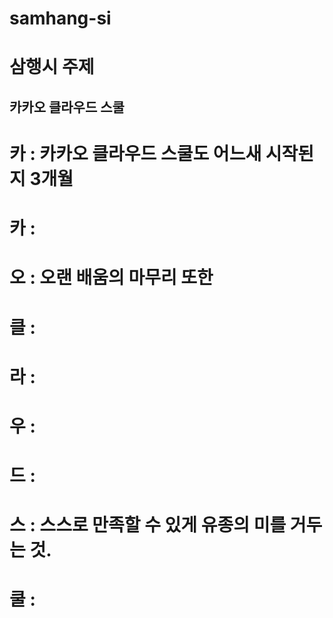 # samhang-si

# 삼행시 주제
## 카카오 클라우드 스쿨
# 카 : 카카오 클라우드 스쿨도 어느새 시작된지 3개월 
# 카 : 
# 오 : 오랜 배움의 마무리 또한

# 클 : 
# 라 : 
# 우 : 
# 드 : 

# 스 : 스스로 만족할 수 있게 유종의 미를 거두는 것. 
# 쿨 : 
